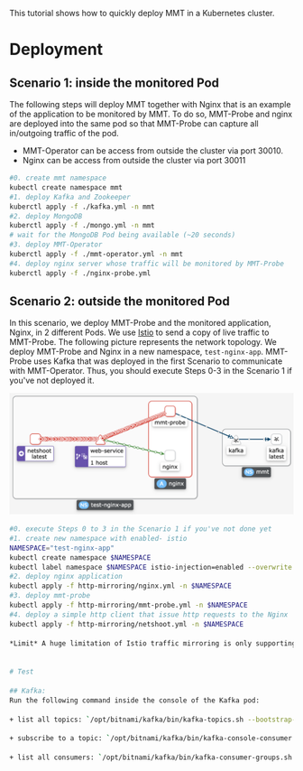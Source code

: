 This tutorial shows how to quickly deploy MMT in a Kubernetes cluster.

# Deployment

## Scenario 1: inside the monitored Pod
The following steps will deploy MMT together with Nginx that is an example of the application to be monitored by MMT. To do so, MMT-Probe and nginx are deployed into the same pod so that MMT-Probe can capture all in/outgoing traffic of the pod.


- MMT-Operator can be access from outside the cluster via port 30010.
- Nginx can be access from outside the cluster via port 30011

```bash
#0. create mmt namespace
kubectl create namespace mmt
#1. deploy Kafka and Zookeeper
kuberctl apply -f ./kafka.yml -n mmt
#2. deploy MongoDB
kuberctl apply -f ./mongo.yml -n mmt
# wait for the MongoDB Pod being available (~20 seconds)
#3. deploy MMT-Operator
kuberctl apply -f ./mmt-operator.yml -n mmt
#4. deploy nginx server whose traffic will be monitored by MMT-Probe
kuberctl apply -f ./nginx-probe.yml
```

## Scenario 2: outside the monitored Pod

In this scenario, we deploy MMT-Probe and the monitored application, Nginx, in 2 different Pods. We use [Istio](https://istio.io/latest/docs/tasks/traffic-management/mirroring/) to send a copy of live traffic to MMT-Probe. The following picture represents the network topology. We deploy MMT-Probe and Nginx in a new namespace, `test-nginx-app`. MMT-Probe uses Kafka that was deployed in the first Scenario to communicate with MMT-Operator. Thus, you should execute Steps 0-3 in the Scenario 1 if you've not deployed it.

![Topology](http-mirroring/topo-istio.png)

```bash
#0. execute Steps 0 to 3 in the Scenario 1 if you've not done yet
#1. create new namespace with enabled- istio
NAMESPACE="test-nginx-app"
kubectl create namespace $NAMESPACE
kubectl label namespace $NAMESPACE istio-injection=enabled --overwrite
#2. deploy nginx application
kubectl apply -f http-mirroring/nginx.yml -n $NAMESPACE
#3. deploy mmt-probe
kubectl apply -f http-mirroring/mmt-probe.yml -n $NAMESPACE
#4. deploy a simple http client that issue http requests to the Nginx
kubectl apply -f http-mirroring/netshoot.yml -n $NAMESPACE

*Limit* A huge limitation of Istio traffic mirroring is only supporting HTTP traffic.


# Test

## Kafka:
Run the following command inside the console of the Kafka pod:

+ list all topics: `/opt/bitnami/kafka/bin/kafka-topics.sh --bootstrap-server=localhost:9092 --describe --topic mmt-reports`

+ subscribe to a topic: `/opt/bitnami/kafka/bin/kafka-console-consumer.sh  --bootstrap-server localhost:9092  --topic mmt-reports  --from-beginning`

+ list all consumers: `/opt/bitnami/kafka/bin/kafka-consumer-groups.sh --list --bootstrap-server localhost:9092`
